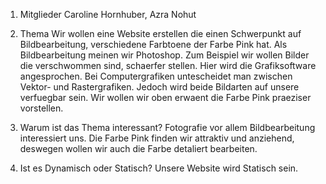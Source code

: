 1. Mitglieder
Caroline Hornhuber, Azra Nohut

2. Thema
Wir wollen eine Website erstellen die einen Schwerpunkt auf Bildbearbeitung, verschiedene Farbtoene der Farbe Pink hat. 
Als Bildbearbeitung meinen wir Photoshop. Zum Beispiel wir wollen Bilder die verschwommen sind, schaerfer stellen. 
Hier wird die Grafiksoftware angesprochen. Bei Computergrafiken untescheidet man zwischen Vektor- und Rastergrafiken. 
Jedoch wird beide Bildarten auf unsere verfuegbar sein. 
Wir wollen wir oben erwaent die Farbe Pink praeziser vorstellen.

3. Warum ist das Thema interessant? 
Fotografie vor allem Bildbearbeitung interessiert uns. Die Farbe Pink finden wir attraktiv und anziehend, deswegen wollen wir auch die Farbe detaliert bearbeiten. 

4. Ist es Dynamisch oder Statisch?
Unsere Website wird Statisch sein. 

